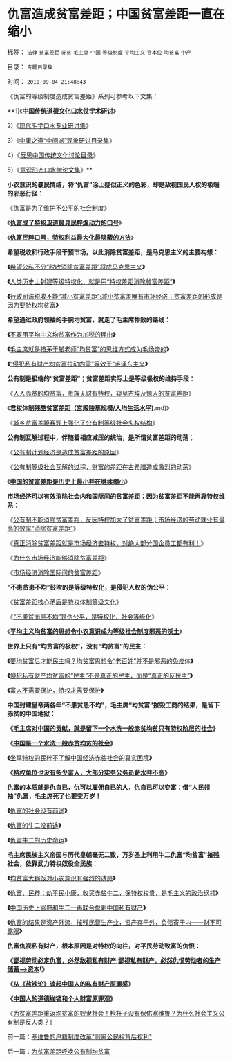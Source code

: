 # 仇富造成贫富差距；中国贫富差距一直在缩小

标签： `法律` `贫富差距` `赤贫` `毛主席` `中国` `等级制度` `平均主义` `官本位` `均贫富` `中产` 

目录： `专题目录集`

时间： `2010-09-04 21:48:43`

《仇富的等级制度造成贫富差距》系列可参考以下文集：

**1)《[**中国传统道德文化口水仗学术研讨**](../../../2010/8/6/道德口水文化之学术研讨集.md)》

2)《[现代毛学口水专业研讨集](../../../2010/8/13/现代毛学口水专业研讨集.md)》

3)《[中庸之道“中间派”现象研讨目录集](../../../2010/7/4/中庸之道“中间派”现象研讨目录集.md)》

4）《[反思中国传统文化讨论目录](../../../2010/7/23/反思中国传统文化讨论目录.md)》

5）《[意识形态口水学论文集](../../../2010/8/20/意识形态口水学论文集.md)》**

**小农意识的暴民情结，将“仇富”涂上疑似正义的色彩，却是敌视国民人权的极端的邪恶行径**：

《[仇富是为了维护不公平的社会制度](../../../2009/8/27/仇富的目的是为了均赤贫的社会公平？.md)》

《[**仇富成了特权卫道最具民粹煽动力的口号**](../../../2009/8/2/行政监管无法减少腐败，无法控制特权最大化定律.md)》

《[**仇富民粹口号，特权利益最大化最隐蔽的方法**](../../../2009/8/1/民粹口号，特权阶层利益最大化最隐蔽的方法.md)》

**希望税收和行政手段干预市场，以此消除贫富差距，是马克思主义的主要构想：**

**《**[希望公私不分“税收消除贫富差距”将成马克思主义](../../../2010/8/20/公私不分就是公有制.md)**》**

**《**[人类历史上封建等级特权化，就是用“特权差距消除贫富差距”](../../../2010/8/19/抢劫转贸易；斯多葛廉洁“特权代替贫富差距”.md)**》**

**《**[行政司法税收不能“减小贫富差距”;减小贫富差唯有市场经济；贫富差距的形成是因为要特权均贫富](../../../2010/8/10/罗马公地悲剧和贵族特权，和国有资产流失.md)**》**



**希望通过政府领袖的手腕均贫富，就走了毛主席惨败的路线：**

**《**[不要用平均主义均贫富作为加税的理由](../../../2007/10/26/不要要平均主义作为加税的理由.md)**》**

**《**[毛主席就是按茅于轼老师“均贫富”的思维方式成为毛炀帝的](../../../2010/4/26/茅于轼老师和美国社会残留的小农意识.md)**》**

**《**[“侵犯私有财产均贫富拉动内需”等效于“毛泽东主义](../../../2010/4/26/茅于轼先生学术体系有明显漏洞.md)**》**



**公有制是极端的“贫富差距”；贫富差距实际上是等级极权的维持手段：**

《[人人赤贫的均贫富，贵族无财有特权，窥见古埃及惊人的贫富差距](../../../2010/4/29/古埃及中王国的经济流程极类明朝.md)》

《[**君权体制残酷贫富差距（宫殿陵墓规模/人均生活水平)**](../../../2010/4/11/君权体制残酷贫富差距（宫殿陵墓规模／人均生活水平).md)》

《[城乡贫富差距客观上强化了公有制等级社会央权结构](../../../2009/9/8/城乡贫富差距客观上强化了央权社会结构.md)》

**公有制瓦解过程中，伴随着相应减压的统治，是所谓贫富差距的动荡**；

《[公有制计划经济是造成贫富差距的原因](../../../2009/9/16/公有制计划经济是造成贫富差距的原因.md)》

《[公有制等级社会瓦解的过程，财富的差距在古希腊造成激烈的动荡](../../../2010/8/5/古希腊抓革命促生产；最富裕的城邦最好战.md)》

《[**中国的贫富差距是历史上最小并在继续缩小**](../../../2010/3/5/我国的贫富差距是历史上最小并在继续缩小.md)》

**市场经济可以有效消除社会内和国际间的贫富差距；因为贫富差距不能再靠特权维系**；

《[公有制不能消除贫富差距，反因特权加大了贫富差距；市场经济的劳动就业有最高的效率“消除贫富差距”](../../../2009/11/28/从工作福利消除贫富差距看公有制的低效率.md)》

《[真正消除贫富差距就是市场经济去特权，对绝大部分国企员工都有利！](../../../2009/8/8/均贫富就是去特权，对大部分国企员工都有利！.md)》

《[为什么市场经济能够消除贫富差距](../../../2009/11/24/为什么市场经济能消除贫富差距.md)》

《[市场经济消除国际间的贫富差距](../../../2010/8/27/通货紧缩物价下降造就了高度的景气.md)》

**“不患贫患不均”鼓吹的是等级特权化，是侵犯人权的伪公平**：

《[贫富差距核心矛盾是特权体制等级文化](../../../2009/8/28/贫富差距核心矛盾是特权等级文化.md)》

《[“不患贫而患不均”是伪公平，是特权化，社会等级化](../../../2009/2/7/“不患贫而患不均”是伪公平，是特权化，社会等级化.md)》

《[**平均主义均贫富的思想令小农意识成为等级社会制度邪恶的沃土**](../../../2010/2/1/老百姓不是邪恶的免疫体.md)》

**世界上只有“均贫富的极权”，没有“均贫富”的民主：**

**《**[要均贫富后才能民主吗？均贫富思想令“老百姓”并不是邪恶的免疫体](../../../2010/3/1/要均贫富后才能民主吗？.md)**》**

**《**[侵犯私有财产均贫富的“民主”不是真正的民主，而是“真正的反民主”](http://blog.sina.com.cn/s/blog_5563a64d0100gfhs.html)**》**

**《**[富人不需要保护，特权才需要保护](../../../2009/8/27/富人不需要保护，特权才需要保护.md)**》**

**中国封建皇帝两各年“不患贫患不均”，毛主席“均贫富”摧毁工商的结果，是留下赤贫的中国地狱：**

**《**[**毛主席对中国的贡献，就是留下一个水洗一般赤贫均贫只有特权阶层的社会**](../../../2009/8/26/水洗一般均贫富的天堂.md)**》**

**《**[**中国是一个水洗一般赤贫均贫的社会**](../../../2009/8/26/水洗一般均贫富的天堂.md)**》**

**《**[坐享特权的民粹不了解中国经济赤贫社会的真实困境](../../../2009/7/18/坐享特权的民粹不了解中国经济的真实困境.md)**》**

**《**[**特权单位也没有多少富人，大部分实务公务员薪水并不高**](../../../2009/8/26/大部分实务公务员薪水并不高.md)**》**



**仇富的本质就是仇自已，仇可以雇佣自已的人，仇自已可以变富：借“人民领袖”仇富，毛主席死了也要变万岁！**

**《**[仇富的社会没有前途](../../../2009/8/26/仇富的社会没有前途.md)**》**

**《**[仇富的牛二没前途](../../../2009/8/26/仇富的牛二没前途.md)**》**

**《**[仇富牛二的历史命运](../../../2009/10/13/小农意识仇富牛二历史命运.md)**》**

**毛主席民族主义帝国与历代皇朝毫无二致，万岁圣上利用牛二仇富“均贫富”摧残社会，依靠武力特权奴役全民族：**

**《**[均贫富大锅饭对小农意识有强烈的诱惑](../../../2009/9/7/均贫富高福利对小农意识的的强烈诱惑.md)**》**

**《**[仇富、民粹；劫平民小康，收买赤贫牛二，保特权权贵，是毛主义的政治纲领](../../../2009/10/13/两千年社稷延寿之九字真言.md)**》**

**《**[中国历史上官府和牛二一再联合盘剥中国私有财产](../../../2009/9/18/社会三权利益博羿的二对一组合.md)**》**

**《**[仇富的结果是资产外流，摧残民营生产业，资产存于外，负债寄于内——财不可露眼](../../../2009/8/27/资产存于外，负债寄于内——财不可露眼.md)**》**



**仇富仇视私有财产，根本原因是对特权的向往，对平民劳动致富的仇恨：**

**《**[**鄙视劳动必定仇富，必然敌视私有财产;鄙视私有财产，必然仇恨劳动者的生产储蓄——>资本**](../../../2010/8/2/苏格拉底的劳动观念；鄙视劳动必定仇富.md)**!》**

**《**[**从《盐铁论》谈起中国人的私有财产原罪感**](../../../2007/10/1/从《盐铁论》谈起中国人的私有财产原罪感.md)**》**

**《**[**中国人的道德枷锁和个人财富原罪观**](../../../2007/9/30/中国人的道德枷锁和个人财富原罪观.md)**》**

《[为贫富差距重返均贫富的奴隶社会！枪杆子没有保佑塞维鲁？为什么社会主义公有制是反人类？》](../../../2010/9/5/为贫富差距呼唤公有制均贫富.md)





前一篇：[塞维鲁的户籍制度改革&quot;剥离公民权背后权利&quot;](../../../2010/9/4/塞维鲁的户籍制度改革剥离公民权背后权利.md)

后一篇：[为贫富差距呼唤公有制均贫富](../../../2010/9/5/为贫富差距呼唤公有制均贫富.md)
